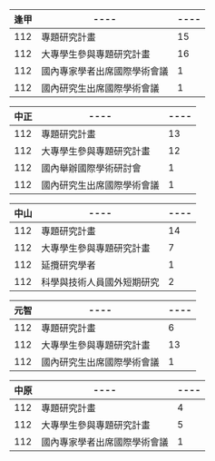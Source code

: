 |  逢甲  | ----  | ----  |
|  ----  | ----  | ----  |
|  112  | 專題研究計畫  | 15  |
|  112  | 大專學生參與專題研究計畫  | 16  |
|  112  | 國內專家學者出席國際學術會議  | 1  |
|  112  | 國內研究生出席國際學術會議  | 1  |

|  中正  | ----  | ----  |
|  ----  | ----  | ----  |
|  112  | 專題研究計畫  | 13 |
|  112  | 大專學生參與專題研究計畫  | 12 |
|  112  | 國內舉辦國際學術研討會  | 1  |
|  112  | 國內研究生出席國際學術會議  | 1  |

|  中山  | ----  | ----  |
|  ----  | ----  | ----  |
|  112  | 專題研究計畫  | 14 |
|  112  | 大專學生參與專題研究計畫  | 7  |
|  112  | 延攬研究學者  | 1  |
|  112  | 科學與技術人員國外短期研究  | 2  |

|  元智  | ----  | ----  |
|  ----  | ----  | ----  |
| 112 | 專題研究計畫 | 6 |
| 112 | 大專學生參與專題研究計畫 | 13 |
| 112 | 國內研究生出席國際學術會議 | 1 |

|  中原  | ----  | ----  |
|  ----  | ----  | ----  |
| 112 | 專題研究計畫 | 4 |
| 112 | 大專學生參與專題研究計畫 | 5 |
| 112 | 國內專家學者出席國際學術會議 | 1 |
